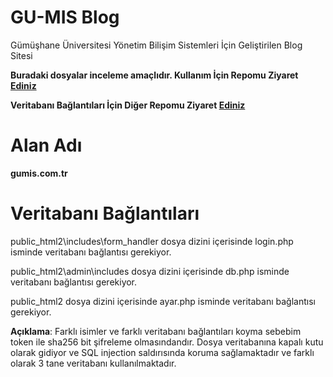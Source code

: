 # GU-MIS Blog

Gümüşhane Üniversitesi Yönetim Bilişim Sistemleri İçin Geliştirilen Blog Sitesi

**Buradaki dosyalar inceleme amaçlıdır. Kullanım İçin Repomu Ziyaret [Ediniz](https://github.com/Mustafazxcv/GU-MIS-Blog-ZIP)**

**Veritabanı Bağlantıları İçin Diğer Repomu Ziyaret [Ediniz](https://github.com/Mustafazxcv/php-pdo-database)**

# Alan Adı

**gumis.com.tr**

# Veritabanı Bağlantıları

public_html2\includes\form_handler dosya dizini içerisinde login.php isminde veritabanı bağlantısı gerekiyor.

public_html2\admin\includes dosya dizini içerisinde db.php isminde veritabanı bağlantısı gerekiyor.

public_html2 dosya dizini içerisinde ayar.php isminde veritabanı bağlantısı gerekiyor.

**Açıklama**: Farklı isimler ve farklı veritabanı bağlantıları koyma sebebim token ile sha256 bit şifreleme olmasındandır. Dosya veritabanına kapalı kutu olarak gidiyor ve SQL injection saldırısında koruma sağlamaktadır ve farklı olarak 3 tane veritabanı kullanılmaktadır. 

